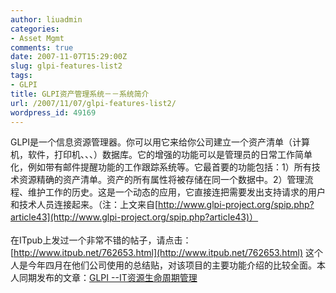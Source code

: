 ```yaml
---
author: liuadmin
categories:
- Asset Mgmt
comments: true
date: 2007-11-07T15:29:00Z
slug: glpi-features-list2
tags:
- GLPI
title: GLPI资产管理系统－－系统简介
url: /2007/11/07/glpi-features-list2/
wordpress_id: 49169
---
```


GLPI是一个信息资源管理器。你可以用它来给你公司建立一个资产清单（计算机，软件，打印机、、、）数据库。它的增强的功能可以是管理员的日常工作简单化，例如带有邮件提醒功能的工作跟踪系统等。它最首要的功能包括：1）所有技术资源精确的资产清单。资产的所有属性将被存储在同一个数据中。2）管理流程、维护工作的历史。这是一个动态的应用，它直接连把需要发出支持请求的用户和技术人员连接起来。（注：上文来自[http://www.glpi-project.org/spip.php?article43](http://www.glpi-project.org/spip.php?article43)）<br /><br />在ITpub上发过一个非常不错的帖子，请点击：[http://www.itpub.net/762653.html](http://www.itpub.net/762653.html) 这个人是今年四月在他们公司使用的总结贴，对该项目的主要功能介绍的比较全面。本人同期发布的文章：[GLPI --IT资源生命周期管理](http://lzheng.blogspot.com/2007/04/glpi-it.html)
